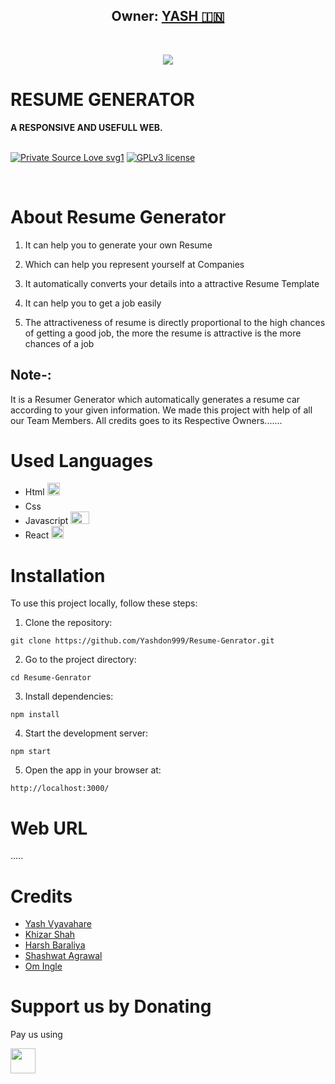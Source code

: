 <h2 align="center"><b>Owner: <a href="https://github.com/Yashdon999">YASH 🇮🇳</a></b></h2>
<br>
<p align="center"><img src="https://res.cloudinary.com/people-matters/image/upload/q_auto,f_auto/v1625166167/1625166166.jpg"></a></p> 
</p>
<h1>RESUME GENERATOR</h1>
<b>A RESPONSIVE AND USEFULL WEB.</b>
<br>
<br>

[![Private Source Love svg1](https://badges.frapsoft.com/os/v1/open-source.png?v=103)]( https://github.com/Yashdon999/Resume-Genrator)
[![GPLv3 license](https://img.shields.io/badge/License-GPLv3-blue.svg?&style=flat-square)]( https://github.com/Yashdon999/Resume-Genrator/blob/main/LICENSE)

<br>


# About Resume Generator

1. It can help you to generate your own Resume 

2. Which can help you represent yourself at Companies 

3. It automatically converts your details into a attractive Resume Template

4. It can help you to get a job easily

5. The attractiveness of resume is directly proportional to the high chances of getting a good job, the more the resume is attractive is the more chances of a job



## Note-: 

It is a Resumer Generator which automatically generates a resume car according to your given information. We made this project with help of all our Team Members. All credits goes to its Respective Owners.......

# Used Languages
* Html <img src="https://encrypted-tbn0.gstatic.com/images?q=tbn:ANd9GcQpngGRjYX1ca7qAADU3K6eGLj7ShQE3L2otdzfryl_Y9Ht2QRoQKYQbsXd36XIxMbYOw0&usqp=CAU" width="20" height="20">
* Css <img src="https://upload.wikimedia.org/wikipedia/commons/thumb/d/d5/CSS3_logo_and_wordmark.svg/1200px-CSS3_logo_and_wordmark.svg.png" width="15" height="20">
* Javascript <img src="https://1000logos.net/wp-content/uploads/2020/09/JavaScript-Logo.png" width="30" height="20">
* React <img src="https://cdn4.iconfinder.com/data/icons/logos-3/600/React.js_logo-512.png" width="20" height="20">

# Installation

To use this project locally, follow these steps:

1. Clone the repository: 

```git clone https://github.com/Yashdon999/Resume-Genrator.git```


2. Go to the project directory: 

```cd Resume-Genrator```


3. Install dependencies: 

```npm install```


4. Start the development server: 

```npm start```


5. Open the app in your browser at: 

```http://localhost:3000/```

# Web URL

.....

# Credits 
* [Yash Vyavahare](https://github.com/Yashdon999)
* [Khizar Shah](https://github.com/Khizarshah01)
* [Harsh Baraliya](https://github.com/MrCracker-OP)
* [Shashwat Agrawal](https://github.com/ShashwatAgrawal20)
* [Om Ingle](https://github.com/mr-pros)


# Support us by Donating

Pay us using

<img src="https://pbs.twimg.com/profile_images/1329113828731146242/FzxBBPrs_400x400.jpg" width="40" height="40">


